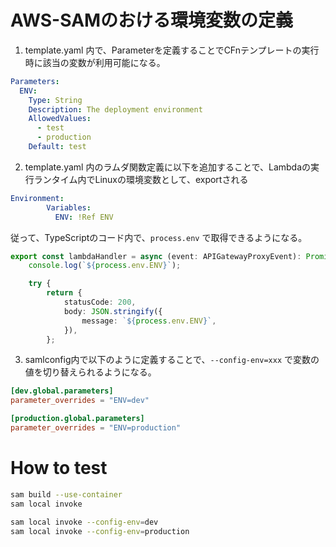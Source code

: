 # AWS-SAMのおける環境変数の定義

1. template.yaml 内で、Parameterを定義することでCFnテンプレートの実行時に該当の変数が利用可能になる。

```yaml
Parameters:
  ENV:
    Type: String
    Description: The deployment environment
    AllowedValues:
      - test
      - production
    Default: test
```

2. template.yaml 内のラムダ関数定義に以下を追加することで、Lambdaの実行ランタイム内でLinuxの環境変数として、exportされる

```yaml
Environment:
        Variables:
          ENV: !Ref ENV
```

従って、TypeScriptのコード内で、`process.env` で取得できるようになる。

```typescript
export const lambdaHandler = async (event: APIGatewayProxyEvent): Promise<APIGatewayProxyResult> => {
    console.log(`${process.env.ENV}`);

    try {
        return {
            statusCode: 200,
            body: JSON.stringify({
                message: `${process.env.ENV}`,
            }),
        };
```

3. samlconfig内で以下のように定義することで、`--config-env=xxx` で変数の値を切り替えられるようになる。

```toml
[dev.global.parameters]
parameter_overrides = "ENV=dev"

[production.global.parameters]
parameter_overrides = "ENV=production"
```

# How to test

```bash
sam build --use-container
sam local invoke

sam local invoke --config-env=dev
sam local invoke --config-env=production
```



